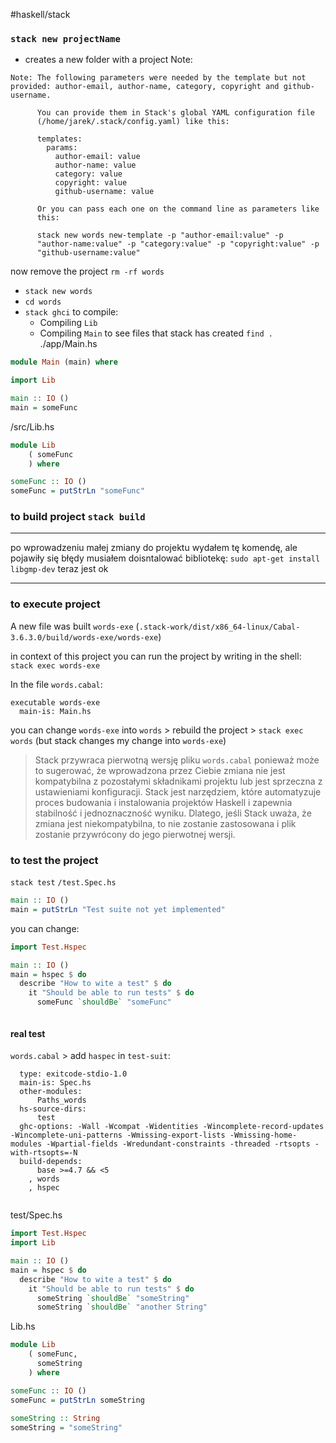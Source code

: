 #haskell/stack

### `stack new projectName`
- creates a new folder with a project
Note:
```
Note: The following parameters were needed by the template but not provided: author-email, author-name, category, copyright and github-username.
      
      You can provide them in Stack's global YAML configuration file
      (/home/jarek/.stack/config.yaml) like this:
      
      templates:
        params:
          author-email: value
          author-name: value
          category: value
          copyright: value
          github-username: value
      
      Or you can pass each one on the command line as parameters like
      this:
      
      stack new words new-template -p "author-email:value" -p
      "author-name:value" -p "category:value" -p "copyright:value" -p
      "github-username:value"

```

now remove the project `rm -rf words`
- `stack new words`
- `cd words`
- `stack ghci` to compile:
	- Compiling `Lib`
	- Compiling `Main`
to see files that stack has created `find .`
./app/Main.hs
```haskell
module Main (main) where

import Lib

main :: IO ()
main = someFunc

```

/src/Lib.hs
```haskell
module Lib
    ( someFunc
    ) where

someFunc :: IO ()
someFunc = putStrLn "someFunc"

```

### to build project `stack build`

----
po wprowadzeniu małej zmiany do projektu wydałem tę komendę, ale pojawiły się błędy
musiałem doisntalować bibliotekę:
`sudo apt-get install libgmp-dev`
teraz jest ok 

-----


### to execute project

A new file was built `words-exe` (`.stack-work/dist/x86_64-linux/Cabal-3.6.3.0/build/words-exe/words-exe`)

in context of this project you can run the project by writing in the shell:
`stack exec words-exe`

In the file `words.cabal`:
```
executable words-exe
  main-is: Main.hs

```

you can change `words-exe` into `words`  > rebuild the project > `stack exec words` (but stack changes my change into `words-exe`) 

>Stack przywraca pierwotną wersję pliku `words.cabal` ponieważ może to sugerować, że wprowadzona przez Ciebie zmiana nie jest kompatybilna z pozostałymi składnikami projektu lub jest sprzeczna z ustawieniami konfiguracji. Stack jest narzędziem, które automatyzuje proces budowania i instalowania projektów Haskell i zapewnia stabilność i jednoznaczność wyniku. Dlatego, jeśli Stack uważa, że zmiana jest niekompatybilna, to nie zostanie zastosowana i plik zostanie przywrócony do jego pierwotnej wersji.


### to test the project

`stack test`
`/test.Spec.hs`
```haskell
main :: IO ()
main = putStrLn "Test suite not yet implemented"

```

you can change:
```haskell
import Test.Hspec

main :: IO ()
main = hspec $ do
  describe "How to wite a test" $ do
    it "Should be able to run tests" $ do
      someFunc `shouldBe` "someFunc"



```

#### real test
`words.cabal` > add `haspec` in `test-suit`:
```test-suite words-test
  type: exitcode-stdio-1.0
  main-is: Spec.hs
  other-modules:
      Paths_words
  hs-source-dirs:
      test
  ghc-options: -Wall -Wcompat -Widentities -Wincomplete-record-updates -Wincomplete-uni-patterns -Wmissing-export-lists -Wmissing-home-modules -Wpartial-fields -Wredundant-constraints -threaded -rtsopts -with-rtsopts=-N
  build-depends:
      base >=4.7 && <5
    , words
    , hspec


```

test/Spec.hs
```haskell
import Test.Hspec
import Lib

main :: IO ()
main = hspec $ do
  describe "How to wite a test" $ do
    it "Should be able to run tests" $ do
      someString `shouldBe` "someString"
      someString `shouldBe` "another String"


```

Lib.hs
```haskell
module Lib
    ( someFunc,
      someString
    ) where

someFunc :: IO ()
someFunc = putStrLn someString
 
someString :: String
someString = "someString"
 

```










